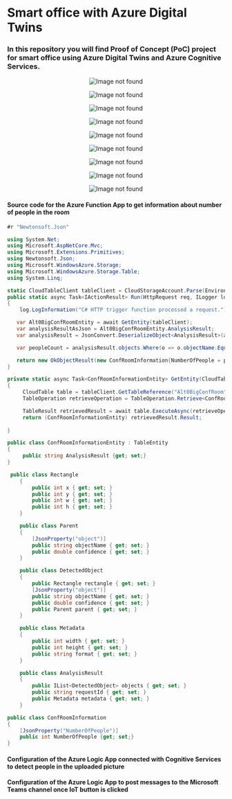# Smart office with Azure Digital Twins

### In this repository you will find Proof of Concept (PoC) project for smart office using Azure Digital Twins and Azure Cognitive Services.


<p align="center">
<img src="https://github.com/Daniel-Krzyczkowski/WindowsIoT-AzureIoT/blob/master/AzureIoT/AzureDigitalTwins/images/SmartOfficeArchitecture.png?raw=true" alt="Image not found"/>
</p>

<p align="center">
<img src="https://github.com/Daniel-Krzyczkowski/WindowsIoT-AzureIoT/blob/master/AzureIoT/AzureDigitalTwins/images/SmartOffice1.png?raw=true" alt="Image not found"/>
</p>

<p align="center">
<img src="https://github.com/Daniel-Krzyczkowski/WindowsIoT-AzureIoT/blob/master/AzureIoT/AzureDigitalTwins/images/SmartOffice3.png?raw=true" alt="Image not found"/>
</p>

<p align="center">
<img src="https://github.com/Daniel-Krzyczkowski/WindowsIoT-AzureIoT/blob/master/AzureIoT/AzureDigitalTwins/images/SmartOffice4.png?raw=true" alt="Image not found"/>
</p>

<p align="center">
<img src="https://github.com/Daniel-Krzyczkowski/WindowsIoT-AzureIoT/blob/master/AzureIoT/AzureDigitalTwins/images/SmartOffice5.png?raw=true" alt="Image not found"/>
</p>

<p align="center">
<img src="https://github.com/Daniel-Krzyczkowski/WindowsIoT-AzureIoT/blob/master/AzureIoT/AzureDigitalTwins/images/SmartOffice6.png?raw=true" alt="Image not found"/>
</p>

<p align="center">
<img src="https://github.com/Daniel-Krzyczkowski/WindowsIoT-AzureIoT/blob/master/AzureIoT/AzureDigitalTwins/images/SmartOffice7.png?raw=true" alt="Image not found"/>
</p>

<p align="center">
<img src="https://github.com/Daniel-Krzyczkowski/WindowsIoT-AzureIoT/blob/master/AzureIoT/AzureDigitalTwins/images/SmartOffice8.png?raw=true" alt="Image not found"/>
</p>

<p align="center">
<img src="https://github.com/Daniel-Krzyczkowski/WindowsIoT-AzureIoT/blob/master/AzureIoT/AzureDigitalTwins/images/SmartOffice2.png?raw=true" alt="Image not found"/>
</p>

#### Source code for the Azure Function App to get information about number of people in the room

```csharp
#r "Newtonsoft.Json"

using System.Net;
using Microsoft.AspNetCore.Mvc;
using Microsoft.Extensions.Primitives;
using Newtonsoft.Json;
using Microsoft.WindowsAzure.Storage;
using Microsoft.WindowsAzure.Storage.Table;
using System.Linq;

static CloudTableClient tableClient = CloudStorageAccount.Parse(Environment.GetEnvironmentVariable("TableStorageConnectionString", EnvironmentVariableTarget.Process)).CreateCloudTableClient();
public static async Task<IActionResult> Run(HttpRequest req, ILogger log)
{
    log.LogInformation("C# HTTP trigger function processed a request.");

   var Alt0BigConfRoomEntity = await GetEntity(tableClient);
   var analysisResultAsJson = Alt0BigConfRoomEntity.AnalysisResult;
   var analysisResult = JsonConvert.DeserializeObject<AnalysisResult>(analysisResultAsJson);

   var peopleCount = analysisResult.objects.Where(o => o.objectName.Equals("person", StringComparison.InvariantCultureIgnoreCase)).Count();

   return new OkObjectResult(new ConfRoomInformation{NumberOfPeople = peopleCount});
}

private static async Task<ConfRoomInformationEntity> GetEntity(CloudTableClient tableClient)
{
     CloudTable table = tableClient.GetTableReference("Alt0BigConfRoom");
     TableOperation retrieveOperation = TableOperation.Retrieve<ConfRoomInformationEntity>("People", "Alt0Big");

     TableResult retrievedResult = await table.ExecuteAsync(retrieveOperation);
     return (ConfRoomInformationEntity) retrievedResult.Result;
           
}

public class ConfRoomInformationEntity : TableEntity
{
     public string AnalysisResult {get; set;}
}

 public class Rectangle
    {
        public int x { get; set; }
        public int y { get; set; }
        public int w { get; set; }
        public int h { get; set; }
    }

    public class Parent
    {
        [JsonProperty("object")]
        public string objectName { get; set; }
        public double confidence { get; set; }
    }

    public class DetectedObject
    {
        public Rectangle rectangle { get; set; }
        [JsonProperty("object")]
        public string objectName { get; set; }
        public double confidence { get; set; }
        public Parent parent { get; set; }
    }

    public class Metadata
    {
        public int width { get; set; }
        public int height { get; set; }
        public string format { get; set; }
    }

    public class AnalysisResult
    {
        public IList<DetectedObject> objects { get; set; }
        public string requestId { get; set; }
        public Metadata metadata { get; set; }
    }

public class ConfRoomInformation
{
    [JsonProperty("NumberOfPeople")]
    public int NumberOfPeople {get; set;}
}
```

#### Configuration of the Azure Logic App connected with Cognitive Services to detect people in the uploaded picture

#### Configuration of the Azure Logic App to post messages to the Microsoft Teams channel once IoT button is clicked


